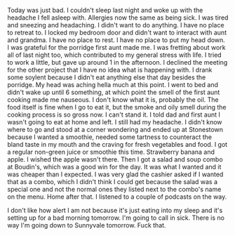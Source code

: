 Today was just bad. I couldn't sleep last night and woke up with the headache I fell asleep with. Allergies now the same as being sick. I was tired and sneezing and headaching. I didn't want to do anything. I have no place to retreat to. I locked my bedroom door and didn't want to interact with aunt and grandma. I have no place to rest. I have no place to put my head down. I was grateful for the porridge first aunt made me. I was fretting about work all of last night too, which contributed to my general stress with life. I tried to work a little, but gave up around 1 in the afternoon. I declined the meeting for the other project that I have no idea what is happening with. I drank some soylent because I didn't eat anything else that day besides the porridge. My head was aching hella much at this point. I went to bed and didn't wake up until 6 something, at which point the smell of the first aunt cooking made me nauseous. I don't know what it is, probably the oil. The food itself is fine when I go to eat it, but the smoke and oily smell during the cooking process is so gross now. I can't stand it. I told dad and first aunt I wasn't going to eat at home and left. I still had my headache. I didn't know where to go and stood at a corner wondering and ended up at Stonestown because I wanted a smoothie, needed some tartness to counteract the bland taste in my mouth and the craving for fresh vegetables and food. I got a regular non-green juice or smoothie this time. Strawberry banana and apple. I wished the apple wasn't there. Then I got a salad and soup combo at Boudin's, which was a good win for the day. It was what I wanted and it was cheaper than I expected. I was very glad the cashier asked if I wanted that as a combo, which I didn't think I could get because the salad was a special one and not the normal ones they listed next to the combo's name on the menu. Home after that. I listened to a couple of podcasts on the way.

I don't like how alert I am not because it's just eating into my sleep and it's setting up for a bad morning tomorrow. I'm going to call in sick. There is no way I'm going down to Sunnyvale tomorrow. Fuck that.
